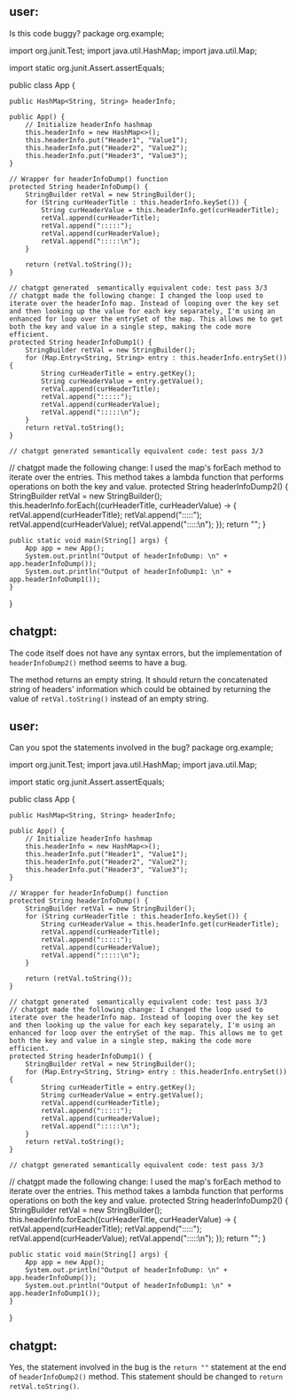 

## user: 

Is this code buggy?
package org.example;

import org.junit.Test;
import java.util.HashMap;
import java.util.Map;

import static org.junit.Assert.assertEquals;

public class App {

    public HashMap<String, String> headerInfo;

    public App() {
        // Initialize headerInfo hashmap
        this.headerInfo = new HashMap<>();
        this.headerInfo.put("Header1", "Value1");
        this.headerInfo.put("Header2", "Value2");
        this.headerInfo.put("Header3", "Value3");
    }

    // Wrapper for headerInfoDump() function
    protected String headerInfoDump() {
        StringBuilder retVal = new StringBuilder();
        for (String curHeaderTitle : this.headerInfo.keySet()) {
            String curHeaderValue = this.headerInfo.get(curHeaderTitle);
            retVal.append(curHeaderTitle);
            retVal.append(":::::");
            retVal.append(curHeaderValue);
            retVal.append(":::::\n");
        }

        return (retVal.toString());
    }

    // chatgpt generated  semantically equivalent code: test pass 3/3
    // chatgpt made the following change: I changed the loop used to iterate over the headerInfo map. Instead of looping over the key set and then looking up the value for each key separately, I'm using an enhanced for loop over the entrySet of the map. This allows me to get both the key and value in a single step, making the code more efficient.
    protected String headerInfoDump1() {
        StringBuilder retVal = new StringBuilder();
        for (Map.Entry<String, String> entry : this.headerInfo.entrySet()) {
            String curHeaderTitle = entry.getKey();
            String curHeaderValue = entry.getValue();
            retVal.append(curHeaderTitle);
            retVal.append(":::::");
            retVal.append(curHeaderValue);
            retVal.append(":::::\n");
        }
        return retVal.toString();
    }

    // chatgpt generated semantically equivalent code: test pass 3/3
// chatgpt made the following change: I used the map's forEach method to iterate over the entries. This method takes a lambda function that performs operations on both the key and value.
    protected String headerInfoDump2() {
        StringBuilder retVal = new StringBuilder();
        this.headerInfo.forEach((curHeaderTitle, curHeaderValue) -> {
            retVal.append(curHeaderTitle);
            retVal.append(":::::");
            retVal.append(curHeaderValue);
            retVal.append(":::::\n");
        });
        return "";
    }

    public static void main(String[] args) {
        App app = new App();
        System.out.println("Output of headerInfoDump: \n" + app.headerInfoDump());
        System.out.println("Output of headerInfoDump1: \n" + app.headerInfoDump1());
    }
}

## chatgpt: 

The code itself does not have any syntax errors, but the implementation of `headerInfoDump2()` method seems to have a bug. 

The method returns an empty string. It should return the concatenated string of headers' information which could be obtained by returning the value of `retVal.toString()` instead of an empty string.

## user: 

Can you spot the statements involved in the bug?
package org.example;

import org.junit.Test;
import java.util.HashMap;
import java.util.Map;

import static org.junit.Assert.assertEquals;

public class App {

    public HashMap<String, String> headerInfo;

    public App() {
        // Initialize headerInfo hashmap
        this.headerInfo = new HashMap<>();
        this.headerInfo.put("Header1", "Value1");
        this.headerInfo.put("Header2", "Value2");
        this.headerInfo.put("Header3", "Value3");
    }

    // Wrapper for headerInfoDump() function
    protected String headerInfoDump() {
        StringBuilder retVal = new StringBuilder();
        for (String curHeaderTitle : this.headerInfo.keySet()) {
            String curHeaderValue = this.headerInfo.get(curHeaderTitle);
            retVal.append(curHeaderTitle);
            retVal.append(":::::");
            retVal.append(curHeaderValue);
            retVal.append(":::::\n");
        }

        return (retVal.toString());
    }

    // chatgpt generated  semantically equivalent code: test pass 3/3
    // chatgpt made the following change: I changed the loop used to iterate over the headerInfo map. Instead of looping over the key set and then looking up the value for each key separately, I'm using an enhanced for loop over the entrySet of the map. This allows me to get both the key and value in a single step, making the code more efficient.
    protected String headerInfoDump1() {
        StringBuilder retVal = new StringBuilder();
        for (Map.Entry<String, String> entry : this.headerInfo.entrySet()) {
            String curHeaderTitle = entry.getKey();
            String curHeaderValue = entry.getValue();
            retVal.append(curHeaderTitle);
            retVal.append(":::::");
            retVal.append(curHeaderValue);
            retVal.append(":::::\n");
        }
        return retVal.toString();
    }

    // chatgpt generated semantically equivalent code: test pass 3/3
// chatgpt made the following change: I used the map's forEach method to iterate over the entries. This method takes a lambda function that performs operations on both the key and value.
    protected String headerInfoDump2() {
        StringBuilder retVal = new StringBuilder();
        this.headerInfo.forEach((curHeaderTitle, curHeaderValue) -> {
            retVal.append(curHeaderTitle);
            retVal.append(":::::");
            retVal.append(curHeaderValue);
            retVal.append(":::::\n");
        });
        return "";
    }

    public static void main(String[] args) {
        App app = new App();
        System.out.println("Output of headerInfoDump: \n" + app.headerInfoDump());
        System.out.println("Output of headerInfoDump1: \n" + app.headerInfoDump1());
    }
}

## chatgpt: 

Yes, the statement involved in the bug is the `return ""` statement at the end of `headerInfoDump2()` method. This statement should be changed to `return retVal.toString()`.